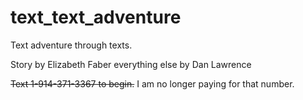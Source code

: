 # text_text_adventure
Text adventure through texts.

Story by Elizabeth Faber everything else by Dan Lawrence

~~Text 1-914-371-3367 to begin.~~ I am no longer paying for that number.
